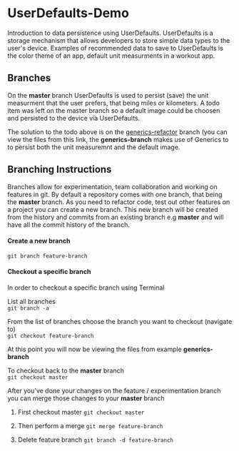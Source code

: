 # UserDefaults-Demo

Introduction to data persistence using UserDefaults. UserDefaults is a storage mechanism that allows developers to store simple data types to the user's device. Examples of recommended data to save to UserDefaults is the color theme of an app, default unit measurments in a workout app. 

## Branches 

On the **master** branch UserDefaults is used to persist (save) the unit measurment that the user prefers, that being miles or kilometers. A todo item was left on the master branch so a default image could be choosen and persisted to the device via UserDefaults. 

The solution to the todo above is on the [generics-refactor](https://github.com/alexpaul/UserDefaults-Demo/tree/generics-refactor) branch (you can view the files from this link, the **generics-branch** makes use of Generics to to persist both the unit measuremnt and the default image. 

## Branching Instructions 

Branches allow for experimentation, team collaboration and working on features in git. By default a repository comes with one branch, that being the **master** branch. As you need to refactor code, test out other features on a project you can create a new branch. This new branch will be created from the history and commits from an existing branch e.g **master** and will have all the commit history of the branch.

#### Create a new branch 
```git branch feature-branch```

#### Checkout a specific branch 
In order to checkout a specific branch using Terminal 

List all branches   
```git branch -a ```

From the list of branches choose the branch you want to checkout (navigate to)   
```git checkout feature-branch```

At this point you will now be viewing the files from example **generics-branch**   

To checkout back to the **master** branch   
```git checkout master```

After you've done your changes on the feature / experimentation branch you can merge those changes to your **master** branch 

1. First checkout master 
```git checkout master```

2. Then perform a merge 
```git merge feature-branch```

3. Delete feature branch 
```git branch -d feature-branch```
